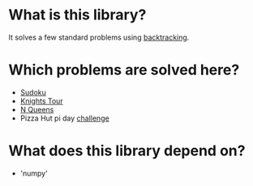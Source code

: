 # What is this library?
It solves a few standard problems using [backtracking](https://en.wikipedia.org/wiki/Backtracking).

# Which problems are solved here?
* [Sudoku](https://en.wikipedia.org/wiki/Sudoku)
* [Knights Tour](https://en.wikipedia.org/wiki/Knight%27s_tour)
* [N Queens](https://en.wikipedia.org/wiki/Eight_queens_puzzle)
* Pizza Hut pi day [challenge](https://blog.pizzahut.com/national-pi-day-math-problems-solved/)

# What does this library depend on?
* 'numpy'

